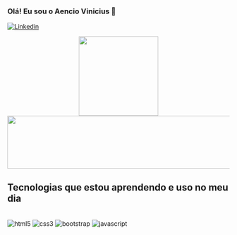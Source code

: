 ### Olá! Eu sou o Aencio Vinicius 🤠

[![Linkedin](https://img.shields.io/badge/LinkedIn-0077B5?style=for-the-badge&logo=linkedin&logoColor=white)](https://www.linkedin.com/in/aencio-vinicius-4057a825b/)

<div align="center">
  <img height="180em" src="https://github-readme-stats.vercel.app/api?username=AencioVinicius2&show_icons=true&theme=dark"/>
  <img height="120em" width="850em" src="https://github-readme-stats.vercel.app/api/top-langs/?username=AencioVinicius2&layout=compact&langs_count=7&theme=dark"/>
</div>

## Tecnologias que estou aprendendo e uso no meu dia

<div style="display:inline_block"><br>
  <img align="center" alt="html5" src="https://img.shields.io/badge/HTML5-E34F26?style=for-the-badge&logo=html5&logoColor=white"/>
  <img align="center" alt="css3" src="https://img.shields.io/badge/CSS3-1572B6?style=for-the-badge&logo=css3&logoColor=white"/>
  <img align="center" alt="bootstrap" src="https://img.shields.io/badge/Bootstrap-563D7C?style=for-the-badge&logo=bootstrap&logoColor=white"/>
  <img align="center" alt="javascript" src="https://img.shields.io/badge/JavaScript-F7DF1E?style=for-the-badge&logo=javascript&logoColor=black"/>
</div><br/>






